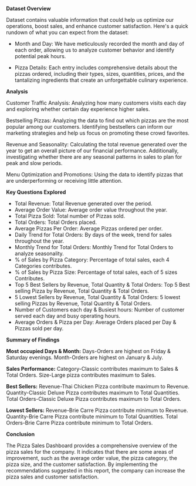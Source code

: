 **Dataset Overview**

Dataset contains valuable information that could help us optimize our operations, boost sales, and enhance customer satisfaction. Here's a quick rundown of what you can expect from the dataset:

 * Month and Day: We have meticulously recorded the month and day of each order, allowing us to analyze customer behavior and identify potential peak hours.

 * Pizza Details: Each entry includes comprehensive details about the pizzas ordered, including their types, sizes, quantities, prices, and the tantalizing ingredients that create an unforgettable culinary experience.

   
**Analysis**

Customer Traffic Analysis: Analyzing how many customers visits each day and exploring whether certain day experience higher sales.

Bestselling Pizzas: Analyzing the data to find out which pizzas are the most popular among our customers. Identifying bestsellers can inform our marketing strategies and help us focus on promoting these crowd favorites.

Revenue and Seasonality: Calculating the total revenue generated over the year to get an overall picture of our financial performance. Additionally, investigating whether there are any seasonal patterns in sales to plan for peak and slow periods.

Menu Optimization and Promotions: Using the data to identify pizzas that are underperforming or receiving little attention.

**Key Questions Explored**
 * Total Revenue: Total Revenue generated over the period.
 * Average Order Value: Average order value throughout the year.
 * Total Pizza Sold: Total number of Pizzas sold.
 * Total Orders: Total Orders placed.
 * Average Pizzas Per Order: Average Pizzas ordered per order.
 * Daily Trend for Total Orders: By days of the week, trend for sales throughout the year.
 * Monthly Trend for Total Orders: Monthly Trend for Total Orders to analyze seasonality.
 * % of Sales by Pizza Category: Percentage of total sales, each 4 Categories contributes.
 * % of Sales by Pizza Size: Percentage of total sales, each of 5 sizes Contributes.
 * Top 5 Best Sellers by Revenue, Total Quantity & Total Orders: Top 5 Best selling Pizza by Revenue, Total Quantity & Total Orders.
 * 5 Lowest Sellers by Revenue, Total Quantity & Total Orders: 5 lowest selling Pizzas by Revenue, Total Quantity & Total Orders.
 * Number of Customers each day & Busiest hours: Number of customer served each day and busy operating hours.
 * Average Orders & Pizza per Day: Average Orders placed per Day & Pizzas sold per day.

  ****Summary of Findings****
  
**Most occupied Days & Month:**
  Days-Orders are highest on Friday & Saturday evenings.
  Month-Orders are highest on January & July.
  
**Sales Performance:**
  Category-Classic contributes maximum to Sales & Total Orders.
  Size-Large pizza contributes maximum to Sales.
  
**Best Sellers:**
  Revenue-Thai Chicken Pizza contribute maximum to Revenue.
  Quantity-Classic Deluxe Pizza contributes maximum to Total Quantities.
  Total Orders-Classic Deluxe Pizza contributes maximum to Total Orders.
  
**Lowest Sellers:**
  Revenue-Brie Carre Pizza contribute minimum to Revenue.
  Quantity-Brie Carre Pizza contribute minimum to Total Quantities.
  Total Orders-Brie Carre Pizza contribute minimum to Total Orders.

**Conclusion**

The Pizza Sales Dashboard provides a comprehensive overview of the pizza sales for the company. It indicates that there are some areas of improvement, such as the average order value, the pizza category, the pizza size, and the customer satisfaction. By implementing the recommendations suggested in this report, the company can increase the pizza sales and customer satisfaction.






